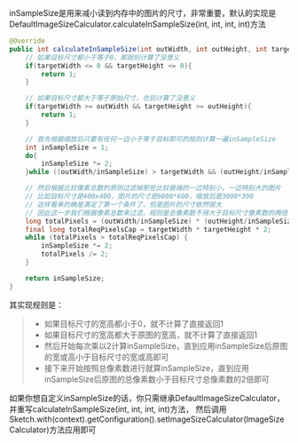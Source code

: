 inSampleSize是用来减小读到内存中的图片的尺寸，非常重要，默认的实现是DefaultImageSizeCalculator.calculateInSampleSize(int, int, int, int)方法
```java
@Override
public int calculateInSampleSize(int outWidth, int outHeight, int targetWidth, int targetHeight) {
    // 如果目标尺寸都小于等于0，那就别计算了没意义
    if(targetWidth <= 0 && targetHeight <= 0){
        return 1;
    }

    // 如果目标尺寸都大于等于原始尺寸，也别计算了没意义
    if(targetWidth >= outWidth && targetHeight >= outHeight){
        return 1;
    }

    // 首先根据缩放后只要有任何一边小于等于目标即可的规则计算一遍inSampleSize
    int inSampleSize = 1;
    do{
        inSampleSize *= 2;
    }while ((outWidth/inSampleSize) > targetWidth && (outHeight/inSampleSize) > targetHeight);

    // 然后根据比较像素总数的原则过滤掉那些比较极端的一边特别小，一边特别大的图片
    // 比如目标尺寸是400x400，图片的尺寸是6000*600，缩放后是3000*300
    // 这样看来的确是满足了第一个条件了，但是图片的尺寸依然很大
    // 因此这一步我们根据像素总数来过滤，规则是总像素数不得大于目标尺寸像素数的两倍
    long totalPixels = (outWidth/inSampleSize) * (outHeight/inSampleSize);
    final long totalReqPixelsCap = targetWidth * targetHeight * 2;
    while (totalPixels > totalReqPixelsCap) {
        inSampleSize *= 2;
        totalPixels /= 2;
    }

    return inSampleSize;
}
```

其实现规则是：
>* 如果目标尺寸的宽高都小于0，就不计算了直接返回1
>* 如果目标尺寸的宽高都大于原图的宽高，就不计算了直接返回1
>* 然后开始每次乘以2计算inSampleSize，直到应用inSampleSize后原图的宽或高小于目标尺寸的宽或高即可
>* 接下来开始按照总像素数进行就算inSampleSize，直到应用inSampleSize后原图的总像素数小于目标尺寸总像素数的2倍即可

如果你想自定义inSampleSize的话，你只需继承DefaultImageSizeCalculator，并重写calculateInSampleSize(int, int, int, int)方法，
然后调用Sketch.with(context).getConfiguration().setImageSizeCalculator(ImageSizeCalculator)方法应用即可